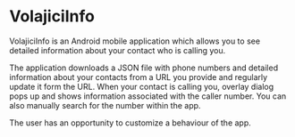 # VolajiciInfo

VolajiciInfo is an Android mobile application which allows you to see detailed information about your contact who is calling you.

The application downloads a JSON file with phone numbers and detailed information about your contacts from a URL you provide and regularly update it form the URL. 
When your contact is calling you, overlay dialog pops up and shows information associated with the caller number. You can also manually search for the number within the app.

The user has an opportunity to customize a behaviour of the app. 
